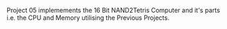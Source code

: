 Project 05 implemements the 16 Bit NAND2Tetris Computer and it's parts 
i.e. the CPU and Memory utilising the Previous Projects. 
